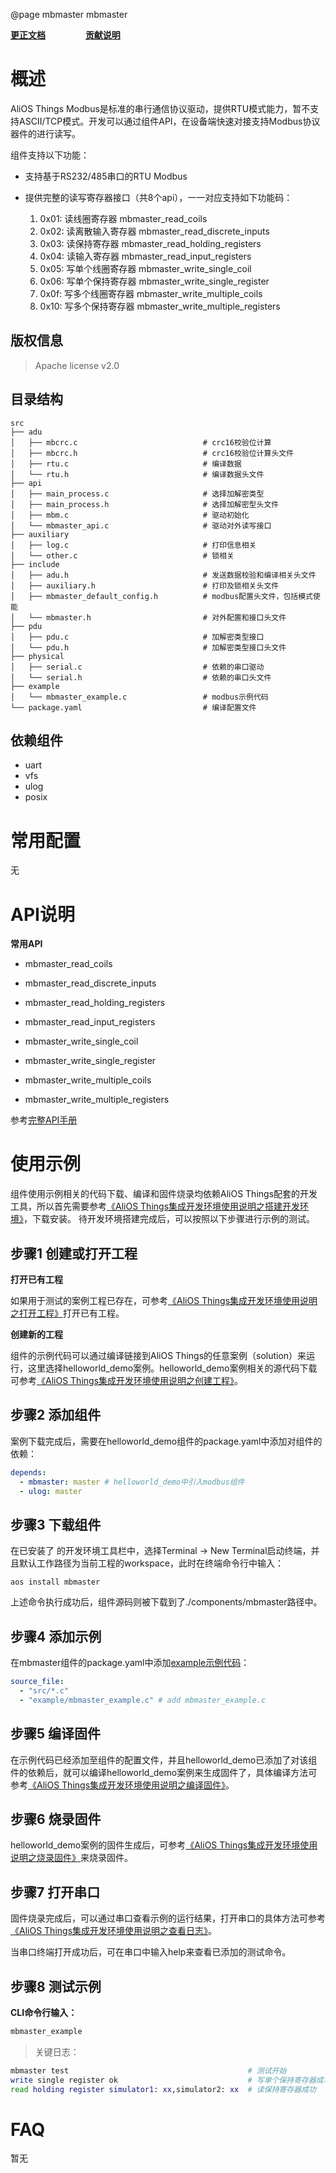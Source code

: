 @page mbmaster mbmaster

**[更正文档](https://gitee.com/alios-things/mbmaster/edit/master/README.md)** &emsp;&emsp;&emsp;&emsp; **[贡献说明](https://help.aliyun.com/document_detail/302301.html)**

# 概述

AliOS Things Modbus是标准的串行通信协议驱动，提供RTU模式能力，暂不支持ASCII/TCP模式。开发可以通过组件API，在设备端快速对接支持Modbus协议器件的进行读写。

组件支持以下功能：

- 支持基于RS232/485串口的RTU Modbus
- 提供完整的读写寄存器接口（共8个api），一一对应支持如下功能码：

  1. 0x01: 读线圈寄存器 mbmaster_read_coils
  2. 0x02: 读离散输入寄存器 mbmaster_read_discrete_inputs
  3. 0x03: 读保持寄存器 mbmaster_read_holding_registers
  4. 0x04: 读输入寄存器 mbmaster_read_input_registers
  5. 0x05: 写单个线圈寄存器 mbmaster_write_single_coil
  6. 0x06: 写单个保持寄存器 mbmaster_write_single_register
  7. 0x0f: 写多个线圈寄存器 mbmaster_write_multiple_coils
  8. 0x10: 写多个保持寄存器 mbmaster_write_multiple_registers

## 版权信息

> Apache license v2.0

## 目录结构

```tree
src
├── adu
│   ├── mbcrc.c                            # crc16校验位计算
│   ├── mbcrc.h                            # crc16校验位计算头文件
│   ├── rtu.c                              # 编译数据
│   └── rtu.h                              # 编译数据头文件
├── api
│   ├── main_process.c                     # 选择加解密类型
│   ├── main_process.h                     # 选择加解密型头文件
│   ├── mbm.c                              # 驱动初始化
│   └── mbmaster_api.c                     # 驱动对外读写接口
├── auxiliary
│   ├── log.c                              # 打印信息相关
│   └── other.c                            # 锁相关
├── include
│   ├── adu.h                              # 发送数据校验和编译相关头文件
│   ├── auxiliary.h                        # 打印及锁相关头文件
│   ├── mbmaster_default_config.h          # modbus配置头文件，包括模式使能
│   └── mbmaster.h                         # 对外配置和接口头文件
├── pdu
│   ├── pdu.c                              # 加解密类型接口
│   └── pdu.h                              # 加解密类型接口头文件
├── physical
│   ├── serial.c                           # 依赖的串口驱动
│   └── serial.h                           # 依赖的串口头文件
├── example
│   └── mbmaster_example.c                 # modbus示例代码
└── package.yaml                           # 编译配置文件
```

## 依赖组件

- uart
- vfs
- ulog
- posix

# 常用配置

无

# API说明

**常用API**
- mbmaster_read_coils
- mbmaster_read_discrete_inputs
- mbmaster_read_holding_registers
- mbmaster_read_input_registers

- mbmaster_write_single_coil
- mbmaster_write_single_register
- mbmaster_write_multiple_coils
- mbmaster_write_multiple_registers

参考[完整API手册](https://g.alicdn.com/alios-things-3.3/doc/group__aos__mbmaster.html)

# 使用示例

组件使用示例相关的代码下载、编译和固件烧录均依赖AliOS Things配套的开发工具，所以首先需要参考[《AliOS Things集成开发环境使用说明之搭建开发环境》](https://help.aliyun.com/document_detail/302378.html)，下载安装。
待开发环境搭建完成后，可以按照以下步骤进行示例的测试。

## 步骤1 创建或打开工程

**打开已有工程**

如果用于测试的案例工程已存在，可参考[《AliOS Things集成开发环境使用说明之打开工程》](https://help.aliyun.com/document_detail/302381.html)打开已有工程。

**创建新的工程**

组件的示例代码可以通过编译链接到AliOS Things的任意案例（solution）来运行，这里选择helloworld_demo案例。helloworld_demo案例相关的源代码下载可参考[《AliOS Things集成开发环境使用说明之创建工程》](https://help.aliyun.com/document_detail/302379.html)。

## 步骤2 添加组件

案例下载完成后，需要在helloworld_demo组件的package.yaml中添加对组件的依赖：

```yaml
depends:
  - mbmaster: master # helloworld_demo中引入modbus组件
  - ulog: master
```

## 步骤3 下载组件

在已安装了  的开发环境工具栏中，选择Terminal -> New Terminal启动终端，并且默认工作路径为当前工程的workspace，此时在终端命令行中输入：

```shell
aos install mbmaster
```

上述命令执行成功后，组件源码则被下载到了./components/mbmaster路径中。

## 步骤4 添加示例

在mbmaster组件的package.yaml中添加[example示例代码](https://gitee.com/alios-things/mbmaster/tree/master/example)：

```yaml
source_file:
  - "src/*.c"
  - "example/mbmaster_example.c" # add mbmaster_example.c
```

## 步骤5 编译固件

在示例代码已经添加至组件的配置文件，并且helloworld_demo已添加了对该组件的依赖后，就可以编译helloworld_demo案例来生成固件了，具体编译方法可参考[《AliOS Things集成开发环境使用说明之编译固件》](https://help.aliyun.com/document_detail/302384.html)。

## 步骤6 烧录固件

helloworld_demo案例的固件生成后，可参考[《AliOS Things集成开发环境使用说明之烧录固件》](https://help.aliyun.com/document_detail/302383.html)来烧录固件。

## 步骤7 打开串口

固件烧录完成后，可以通过串口查看示例的运行结果，打开串口的具体方法可参考[《AliOS Things集成开发环境使用说明之查看日志》](https://help.aliyun.com/document_detail/302382.html)。

当串口终端打开成功后，可在串口中输入help来查看已添加的测试命令。

## 步骤8 测试示例

**CLI命令行输入：**

```sh
mbmaster_example
```

> 关键日志：

```sh
mbmaster test                                        # 测试开始
write single register ok                             # 写单个保持寄存器成功
read holding register simulator1: xx,simulator2: xx  # 读保持寄存器成功
```

# FAQ

暂无
